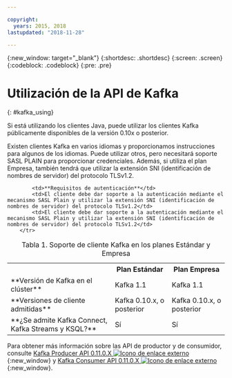 ```yaml
---

copyright:
  years: 2015, 2018
lastupdated: "2018-11-28"

---
```


{:new_window: target="_blank"}
{:shortdesc: .shortdesc}
{:screen: .screen}
{:codeblock: .codeblock}
{:pre: .pre}

# Utilización de la API de Kafka
{: #kafka_using}

Si está utilizando los clientes Java, puede utilizar los clientes Kafka públicamente disponibles de la versión 0.10x o posterior. 

Existen clientes Kafka en varios idiomas y proporcionamos instrucciones para algunos de los idiomas. Puede utilizar otros, pero necesitará soporte SASL PLAIN para proporcionar credenciales. Además, si utiliza el plan Empresa, también tendrá que utilizar la extensión SNI (identificación de nombres de servidor) del protocolo TLSv1.2.

<table>
    <caption>Tabla 1. Soporte de cliente Kafka en los planes Estándar y Empresa</caption>
      <tr>
	        <th></th>
		    <th>Plan Estándar</th>
		    <th>Plan Empresa</th>
        </tr>
	  		<tr>
			<td>**Versión de Kafka en el clúster**</td>
			<td>Kafka 1.1</td>
			<td>Kafka 1.1</td>
		</tr>
	  		<tr>
			<td>**Versiones de cliente admitidas**</td>
			<td>Kafka 0.10.x, o posterior</td>
			<td>Kafka 0.10.x, o posterior</td>
		</tr>
		<tr>
			<td>**¿Se admite Kafka Connect, Kafka Streams y KSQL?**</td>
			<td>Sí</td>
			<td>Sí</td>
		</tr>

			<td>**Requisitos de autenticación**</td>
			<td>El cliente debe dar soporte a la autenticación mediante el mecanismo SASL Plain y utilizar la extensión SNI (identificación de nombres de servidor) del protocolo TLSv1.2</td>
			<td>El cliente debe dar soporte a la autenticación mediante el mecanismo SASL Plain y utilizar la extensión SNI (identificación de nombres de servidor) del protocolo TLSv1.2</td>
		</tr>

</table>

Para obtener más información sobre las API de productor y de consumidor, consulte
[Kafka Producer API 0.11.0.X ![Icono de enlace externo](../../icons/launch-glyph.svg "Icono de enlace externo")](http://kafka.apache.org/0110/javadoc/index.html?org/apache/kafka/clients/producer/KafkaProducer.html){:new_window} y [Kafka Consumer API 0.11.0.X ![Icono de enlace externo](../../icons/launch-glyph.svg "Icono de enlace externo")](http://kafka.apache.org/0110/javadoc/index.html?org/apache/kafka/clients/consumer/KafkaConsumer.html){:new_window}. 

